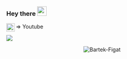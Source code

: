 ### Hey there <img src="https://media.giphy.com/media/hvRJCLFzcasrR4ia7z/giphy.gif" width="25px">
 <a href="https://youtu.be/RQgQ1NV9LKU">
  <img align="left" alt="Abhishek's Discord" width="22px" src="https://cdn.jsdelivr.net/npm/simple-icons@v3/icons/youtube.svg" />
</a>  => Youtube


<br />

![](https://visitor-badge.glitch.me/badge?page_id=Bartek-Figat.Bartek-Figat)


<p align="center"> <img src="https://github-readme-stats.vercel.app/api?username=Bartek-Figat&show_icons=true&theme=gotham" alt="Bartek-Figat"/>


